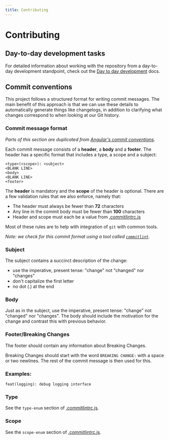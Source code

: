 ```yaml
---
title: Contributing
---
```


# Contributing

## Day-to-day development tasks

For detailed information about working with the repository from a day-to-day development standpoint,
check out the [Day to day development](./day-to-day-development.md) docs.

## Commit conventions

This project follows a structured format for writing commit messages. The main benefit of this
approach is that we can use these details to automatically generate things like changelogs, in
addition to clarifying what changes correspond to when looking at our Git history.

### Commit message format

_Parts of this section are duplicated from
[Angular's commit conventions](https://github.com/angular/angular/blob/master/CONTRIBUTING.md#-commit-message-guidelines)._

Each commit message consists of a **header**, a **body** and a **footer**. The header has a specific
format that includes a type, a scope and a subject:

```git
<type>(<scope>): <subject>
<BLANK LINE>
<body>
<BLANK LINE>
<footer>
```

The **header** is mandatory and the **scope** of the header is optional. There are a few validation
rules that we also enforce, namely that:

- The header must always be fewer than **72** characters
- Any line in the commit body must be fewer than **100** characters
- Header and scope must each be a value from [.commitlintrc.js](../.commitlintrc.js)

Most of these rules are to help with integration of `git` with common tools.

_Note: we check for this commit format using a tool called
[`commitlint`](https://commitlint.js.org/#/)_.

### Subject

The subject contains a succinct description of the change:

- use the imperative, present tense: "change" not "changed" nor "changes"
- don't capitalize the first letter
- no dot (.) at the end

### Body

Just as in the subject, use the imperative, present tense: "change" not "changed" nor "changes". The
body should include the motivation for the change and contrast this with previous behavior.

### Footer/Breaking Changes

The footer should contain any information about Breaking Changes.

Breaking Changes should start with the word `BREAKING CHANGE:` with a space or two newlines. The
rest of the commit message is then used for this.

### Examples:

`feat(logging): debug logging interface`

### Type

See the `type-enum` section of [.commitlintrc.js](../.commitlintrc.js).

### Scope

See the `scope-enum` section of [.commitlintrc.js](../.commitlintrc.js).
